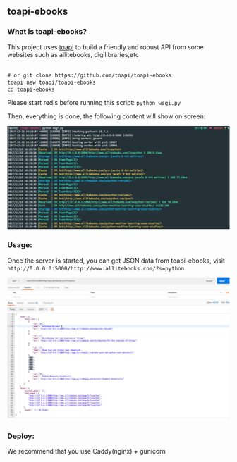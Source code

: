 ## toapi-ebooks

### What is toapi-ebooks?

This project uses [toapi](https://github.com/gaojiuli/toapi) to build a friendly and robust API from some websites such as allitebooks, digilibraries,etc


``` shell

# or git clone https://github.com/toapi/toapi-ebooks
toapi new toapi/toapi-ebooks
cd toapi-ebooks

```

Please start redis before running this script: `python wsgi.py`

Then, everything is done, the following content will show on screen:

![RUN](./docs/01.png)

### Usage:

Once the server is started, you can get JSON data from toapi-ebooks, visit `http://0.0.0.0:5000/http://www.allitebooks.com/?s=python`

![RUN](./docs/02.png)

### Deploy:

We recommend that you use Caddy(nginx) + gunicorn

